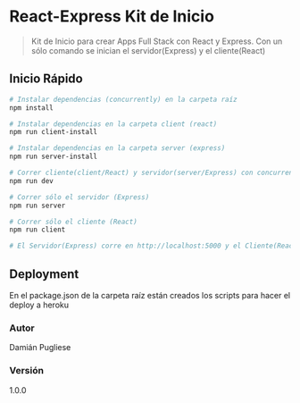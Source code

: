 # React-Express Kit de Inicio

> Kit de Inicio para crear Apps Full Stack con React y Express. Con un sólo comando se inician el servidor(Express) y el cliente(React)

## Inicio Rápido

``` bash
# Instalar dependencias (concurrently) en la carpeta raíz
npm install

# Instalar dependencias en la carpeta client (react)
npm run client-install

# Instalar dependencias en la carpeta server (express)
npm run server-install

# Correr cliente(client/React) y servidor(server/Express) con concurrently simultáneamente
npm run dev

# Correr sólo el servidor (Express) 
npm run server

# Correr sólo el cliente (React) 
npm run client

# El Servidor(Express) corre en http://localhost:5000 y el Cliente(React) en http://localhost:3000
```

## Deployment

En el package.json de la carpeta raíz están creados los scripts para hacer el deploy a heroku

### Autor

Damián Pugliese

### Versión

1.0.0

